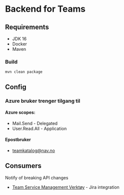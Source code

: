 # Backend for Teams

## Requirements

 * JDK 16
 * Docker
 * Maven
 
 
### Build 
`mvn clean package`

## Config

### Azure bruker trenger tilgang til

#### Azure scopes:
- Mail.Send - Delegated
- User.Read.All - Application
#### Epostbruker
- teamkatalog@nav.no


## Consumers

Notify of breaking API changes

* [Team Service Management Verktøy](https://teamkatalog.nais.adeo.no/team/58e13f96-774e-4a0b-a608-aef6958bb9a4) - Jira integration